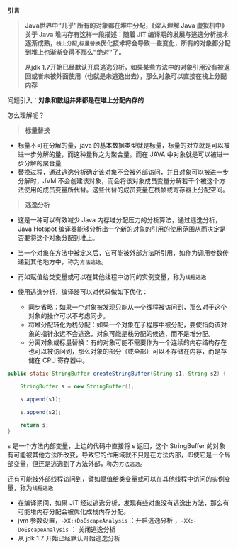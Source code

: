 **引言**

> **Java世界中“几乎”所有的对象都在堆中分配，《深入理解 Java 虚拟机中》关于 Java 堆内存有这样一段描述：随着 JIT 编译期的发展与逃逸分析技术逐渐成熟，`栈上分配`,`标量替换`优化技术将会导致一些变化，所有的对象都分配到堆上也渐渐变得不那么"绝对"了。**
>
> **从jdk 1.7开始已经默认开启逃逸分析，如果某些方法中的对象引用没有被返回或者未被外面使用（也就是未逃逸出去），那么对象可以直接在栈上分配内存**

问题引入：**对象和数组并非都是在堆上分配内存的**

怎么理解呢？

> **标量替换**

- 标量不可在分解的量，java 的基本数据类型就是标量，标量的对立就是可以被进一步分解的量，而这种量称之为聚合量。而在 JAVA 中对象就是可以被进一步分解的聚合量
- 替换过程，通过逃逸分析确定该对象不会被外部访问，并且对象可以被进一步分解时，JVM 不会创建该对象，而会将该对象成员变量分解若干个被这个方法使用的成员变量所代替。这些代替的成员变量在栈帧或寄存器上分配空间。

> **逃逸分析**

- 这是一种可以有效减少 Java 内存堆分配压力的分析算法，通过逃逸分析，Java Hotspot 编译器能够分析出一个新的对象的引用的使用范围从而决定是否要将这个对象分配到堆上。

- 当一个对象在方法中被定义后，它可能被外部方法所引用，如作为调用参数传递到其他地方中，称为`方法逃逸`。

- 再如赋值给类变量或可以在其他线程中访问的实例变量，称为`线程逃逸`

- 使用逃逸分析，编译器可以对代码做如下优化：

  - 同步省略：如果一个对象被发现只能从一个线程被访问到，那么对于这个对象的操作可以不考虑同步。
  - 将堆分配转化为栈分配：如果一个对象在子程序中被分配，要使指向该对象的指针永远不会逃逸，对象可能是栈分配的候选，而不是堆分配。
  - 分离对象或标量替换：有的对象可能不需要作为一个连续的内存结构存在也可以被访问到，那么对象的部分（或全部）可以不存储在内存，而是存储在 CPU 寄存器中。

```java
public static StringBuffer createStringBuffer(String s1, String s2) {

    StringBuffer s = new StringBuffer();

    s.append(s1);

    s.append(s2);

    return s;
}
```

s 是一个方法内部变量，上边的代码中直接将 s 返回，这个 StringBuffer 的对象有可能被其他方法所改变，导致它的作用域就不只是在方法内部，即使它是一个局部变量，但还是逃逸到了方法外部，称为`方法逃逸`。

还有可能被外部线程访问到，譬如赋值给类变量或可以在其他线程中访问的实例变量，称为`线程逃逸`



- 在编译期间，如果 JIT 经过逃逸分析，发现有些对象没有逃逸出方法，那么有可能堆内存分配会被优化成栈内存分配。
- jvm 参数设置，`-XX:+DoEscapeAnalysis` ：开启逃逸分析 ，`-XX:-DoEscapeAnalysis` ： 关闭逃逸分析
- 从 jdk 1.7 开始已经默认开始逃逸分析